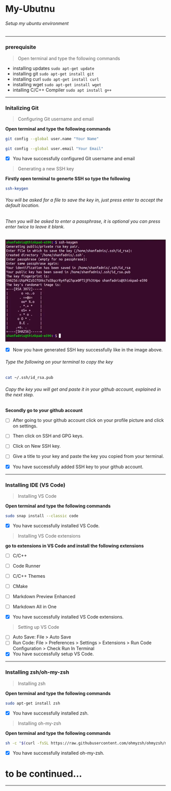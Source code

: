 # My-Ubutnu

###### Setup my ubuntu environment
---

### prerequisite

> Open terminal and type the following commands

- installing updates `sudo apt-get update`
- installing git `sudo apt-get install git`
- installing curl `sudo apt-get install curl`
- installing wget `sudo apt-get install wget`
- intalling C/C++ Compiler `sudo apt install g++`


---

### Initalizing Git

> Configuring Git username and email

**Open terminal and type the following commands**
```bash
git config --global user.name "Your Name"
```
```bash
git config --global user.email "Your Email"
```
- [x] You have successfully configured Git username and email

> Generating a new SSH key

**Firstly open terminal to generte SSH so type the following**
```bash
ssh-keygen
```
###### You will be asked for a file to save the key in, just press enter to accept the default location.
###### Then you will be asked to enter a passphrase, it is optional you can press enter twice to leave it blank.

![Example Image](./images/exmp1.png)

- [x] Now you have generated SSH key successfully like in the image above.

###### Type the following on your terminal to copy the key 

```bash
cat ~/.ssh/id_rsa.pub
```
###### Copy the key you will get and paste it in your github account, explained in the next step.

**Secondly go to your github account**
- [ ] After going to your github account click on your profile picture and click on settings.
- [ ] Then click on SSH and GPG keys.
- [ ] Click on New SSH key.
- [ ] Give a title to your key and paste the key you copied from your terminal.

- [x] You have successfully added SSH key to your github account.

---

### Installing IDE (VS Code)

> Installing VS Code

**Open terminal and type the following commands**
```bash
sudo snap install --classic code
```
- [x] You have successfully installed VS Code.

> Installing VS Code extensions

**go to extensions in VS Code and install the following extensions**
- [ ] C/C++
- [ ] Code Runner
- [ ] C/C++ Themes
- [ ] CMake
- [ ] Markdown Preview Enhanced
- [ ] Markdown All in One

- [x] You have successfully installed VS Code extensions.

> Setting up VS Code

- [ ] Auto Save: File > Auto Save
- [ ] Run Code: File > Preferences > Settings > Extensions > Run Code Configuration > Check Run In Terminal 
- [x] You have successfully setup VS Code.

---

### Installing zsh/oh-my-zsh

> Installing zsh

**Open terminal and type the following commands**
```bash
sudo apt-get install zsh
```
- [x] You have successfully installed zsh.

> Installing oh-my-zsh

**Open terminal and type the following commands**
```bash
sh -c "$(curl -fsSL https://raw.githubusercontent.com/ohmyzsh/ohmyzsh/master/tools/install.sh)"
```
- [x] You have successfully installed oh-my-zsh.

# to be continued...

---